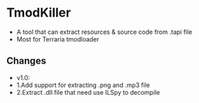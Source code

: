 # TmodKiller
* A tool that can extract resources &amp; source code from .tapi file
* Most for Terraria tmodloader 
## Changes
 * v1.0:
 * 1.Add support for extracting .png and .mp3 file
 * 2.Extract .dll file that need use ILSpy to decompile
